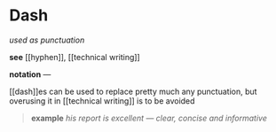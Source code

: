 # Dash

_used as punctuation_

**see** [[hyphen]], [[technical writing]]

**notation** _&mdash;_

[[dash]]es can be used to replace pretty much any punctuation, but overusing it in [[technical writing]] is to be avoided

> **example** _his report is excellent &mdash; clear, concise and informative_
